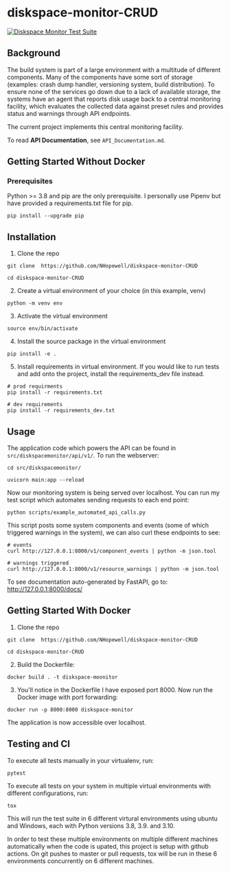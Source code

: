 # diskspace-monitor-CRUD

[![Diskspace Monitor Test Suite](https://github.com/NHopewell/diskspace-monitor-CRUD/actions/workflows/tests.yml/badge.svg)](https://github.com/NHopewell/diskspace-monitor-CRUD/actions/workflows/tests.yml)

## Background

The build system is part of a large environment with a multitude of different components. Many of the components have some sort of storage (examples: crash dump handler, versioning system, build distribution). To ensure none of the services go down due to a lack of available storage, the systems have an agent that reports disk usage back to a central monitoring facility, which evaluates the collected data against preset rules and provides status and warnings through API endpoints.

The current project implements this central monitoring facility.

To read **API Documentation**, see `API_Documentation.md`.

## Getting Started Without Docker

### Prerequisites

Python >= 3.8 and pip are the only prerequisite. I personally use Pipenv but have provided a requirements.txt file for pip.

```
pip install --upgrade pip
```

## Installation

1. Clone the repo

```
git clone  https://github.com/NHopewell/diskspace-monitor-CRUD

cd diskspace-monitor-CRUD
```

2. Create a virtual environment of your choice (in this example, venv)

```
python -m venv env
```

3. Activate the virtual environment

```
source env/bin/activate
```

4. Install the source package in the virtual environment

```
pip install -e .
```

5. Install requirements in virtual environment. If you would like to
   run tests and add onto the project, install the requirements_dev file instead.

```
# prod requirments
pip install -r requirements.txt

# dev requirements
pip install -r requirements_dev.txt
```

## Usage

The application code which powers the API can be found in `src/diskspacemonitor/api/v1/`. To run the webserver:

```
cd src/diskspacemonitor/

uvicorn main:app --reload
```

Now our monitoring system is being served over localhost. You can run my test script which automates sending requests to each end point:

```
python scripts/example_automated_api_calls.py
```

This script posts some system components and events (some of which triggered warnings in the system), we can also curl these endpoints to see:

```
# events
curl http://127.0.0.1:8000/v1/component_events | python -m json.tool

# warnings triggered
curl http://127.0.0.1:8000/v1/resource_warnings | python -m json.tool
```

To see documentation auto-generated by FastAPI, go to: http://127.0.0.1:8000/docs/

## Getting Started With Docker

1. Clone the repo

```
git clone  https://github.com/NHopewell/diskspace-monitor-CRUD

cd diskspace-monitor-CRUD
```

2. Build the Dockerfile:

```
docker build . -t diskspace-moonitor
```

3. You'll notice in the Dockerfile I have exposed port 8000. Now run the Docker image with port forwarding:

```
docker run -p 8000:8000 diskspace-monitor
```

The application is now accessible over localhost.

## Testing and CI

To execute all tests manually in your virtualenv, run:

```
pytest
```

To execute all tests on your system in multiple virtual environments with different configurations, run:

```
tox
```

This will run the test suite in 6 different virtural environments using ubuntu and Windows, each with Python versions 3.8, 3.9. and 3.10.

In order to test these multiple environments on multiple different machines automatically when the code is upated, this project is setup with github actions. On git pushes to master or pull requests, tox will be run in these 6 environments concurrently on 6 different machines.
